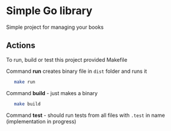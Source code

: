 # Simple Go library 

Simple project for managing your books


## Actions

To run, build or test this project provided Makefile

Command **run** creates binary file in `dist` folder and runs it
 ```bash
    make run
 ```

Command **build** - just makes a binary
 ```bash
    make build
 ```

Command **test** - should run tests from all files with `.test` in name 
(implementation in progress)
